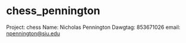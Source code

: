 # chess_pennington
Project: chess
Name: Nicholas Pennington
Dawgtag: 853671026
email: npennington@siu.edu

